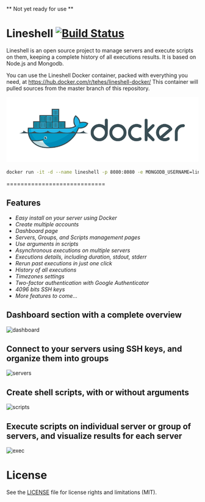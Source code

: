 ** Not yet ready for use **

# Lineshell [![Build Status](https://travis-ci.org/TehesFR/Lineshell.svg?branch=master)](https://travis-ci.org/TehesFR/Lineshell)

Lineshell is an open source project to manage servers and execute scripts on them, keeping a complete history of all executions results.
It is based on Node.js and Mongodb.

You can use the Lineshell Docker container, packed with everything you need, at https://hub.docker.com/r/tehes/lineshell-docker/
This container will pulled sources from the master branch of this repository.

![Docker L](https://raw.githubusercontent.com/docker/docker/master/docs/static_files/docker-logo-compressed.png "Docker")

```bash
docker run -it -d --name lineshell -p 8080:8080 -e MONGODB_USERNAME=lineshell_user -e MONGODB_PASSWORD=lineshell_pass -e MONGODB_DBNAME=admin tehes/lineshell-docker
```

============================

## Features

  * *Easy install on your server using Docker*
  * *Create multiple accounts*
  * *Dashboard page*
  * *Servers, Groups, and Scripts management pages*
  * *Use arguments in scripts*
  * *Asynchronous executions on multiple servers*
  * *Executions details, including duration, stdout, stderr*
  * *Rerun past executions in just one click*
  * *History of all executions*
  * *Timezones settings*
  * *Two-factor authentication with Google Authenticator*
  * *4096 bits SSH keys*
  * *More features to come...*

## Dashboard section with a complete overview
![dashboard](https://cloud.githubusercontent.com/assets/5724684/10742517/ea942bba-7c2d-11e5-8d17-e57e8070fe90.png)

## Connect to your servers using SSH keys, and organize them into groups
![servers](https://cloud.githubusercontent.com/assets/5724684/10742518/ea95f60c-7c2d-11e5-8bbf-6b3f2e2d1022.png)

## Create shell scripts, with or without arguments
![scripts](https://cloud.githubusercontent.com/assets/5724684/10742519/ea988d4a-7c2d-11e5-805e-727948c08614.png)

## Execute scripts on individual server or group of servers, and visualize results for each server
![exec](https://cloud.githubusercontent.com/assets/5724684/10742516/ea9290b6-7c2d-11e5-9815-395df8f30b89.png)

# License

See the [LICENSE](LICENSE.md) file for license rights and limitations (MIT).